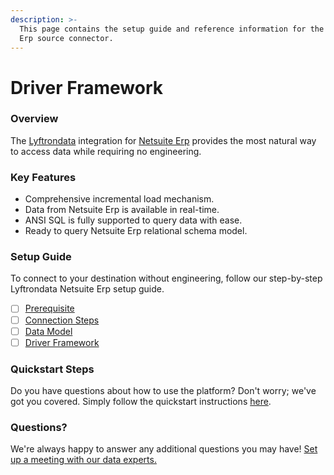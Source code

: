 ```yaml
---
description: >-
  This page contains the setup guide and reference information for the Netsuite
  Erp source connector.
---
```


# Driver Framework

### Overview

The [Lyftrondata](https://www.lyftrondata.com/) integration for [Netsuite Erp](None/) provides the most natural way to access data while requiring no engineering.

### Key Features

* Comprehensive incremental load mechanism.
* Data from Netsuite Erp is available in real-time.
* ANSI SQL is fully supported to query data with ease.
* Ready to query Netsuite Erp relational schema model.

### Setup Guide

To connect to your destination without engineering, follow our step-by-step Lyftrondata Netsuite Erp setup guide.

* [ ] [Prerequisite](../prerequisite/)
* [ ] [Connection Steps](../connection-steps.md)
* [ ] [Data Model](../data-model/erd.md)
* [ ] [Driver Framework](./)

### Quickstart Steps

Do you have questions about how to use the platform? Don't worry; we've got you covered. Simply follow the quickstart instructions [here](./).

### Questions? <a href="#questions" id="questions"></a>

We're always happy to answer any additional questions you may have! [Set up a meeting with our data experts.](https://www.lyftrondata.com/book-a-meeting/)
